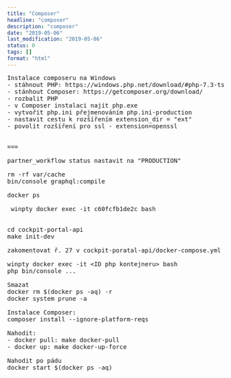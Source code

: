 ```yaml
---
title: "Composer"
headline: "composer"
description: "composer"
date: "2019-05-06"
last_modification: "2019-05-06"
status: 0
tags: []
format: "html"
---
```


<pre>
Instalace composeru na Windows
- stáhnout PHP: https://windows.php.net/download/#php-7.3-ts-VC15-x64
- stánhout Composer: https://getcomposer.org/download/
- rozbalit PHP
- v Composer instalaci najít php.exe
- vytvořit php.ini přejmenováním php.ini-production
- nastavit cestu k rozšířením extension_dir = "ext"
- povolit rozšíření pro ssl - extension=openssl


===

partner_workflow status nastavit na "PRODUCTION"

rm -rf var/cache
bin/console graphql:compile

docker ps

 winpty docker exec -it c60fcfb1de2c bash


cd cockpit-portal-api
make init-dev

zakomentovat ř. 27 v cockpit-poratal-api/docker-compose.yml

winpty docker exec -it &lt;ID php kontejneru> bash
php bin/console ...

Smazat
docker rm $(docker ps -aq) -r
docker system prune -a

Instalace Composer:
composer install --ignore-platform-reqs

Nahodit:
- docker pull: make docker-pull
- docker up: make docker-up-force

Nahodit po pádu
docker start $(docker ps -aq)


</pre>